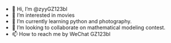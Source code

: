 - 👋 Hi, I’m @zyyGZ123bl
- 👀 I’m interested in movies
- 🌱 I’m currently learning python and photography.
- 💞️ I’m looking to collaborate on mathematical modeling contest.
- 📫 How to reach me by WeChat GZ123bl

<!---
zyyGZ123bl/zyyGZ123bl is a ✨ special ✨ repository because its `README.md` (this file) appears on your GitHub profile.
You can click the Preview link to take a look at your changes.
--->
